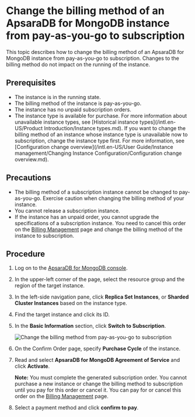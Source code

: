 # Change the billing method of an ApsaraDB for MongoDB instance from pay-as-you-go to subscription

This topic describes how to change the billing method of an ApsaraDB for MongoDB instance from pay-as-you-go to subscription. Changes to the billing method do not impact on the running of the instance.

## Prerequisites

-   The instance is in the running state.
-   The billing method of the instance is pay-as-you-go.
-   The instance has no unpaid subscription orders.
-   The instance type is available for purchase. For more information about unavailable instance types, see [Historical instance types](/intl.en-US/Product Introduction/Instance types.md). If you want to change the billing method of an instance whose instance type is unavailable now to subscription, change the instance type first. For more information, see [Configuration change overview](/intl.en-US/User Guide/Instance management/Changing Instance Configuration/Configuration change overview.md).

## Precautions

-   The billing method of a subscription instance cannot be changed to pay-as-you-go. Exercise caution when changing the billing method of your instance.
-   You cannot release a subscription instance.
-   If the instance has an unpaid order, you cannot upgrade the specifications of a subscription instance. You need to cancel this order on the [Billing Management](https://expense.console.aliyun.com/?&returnExpense=true#/order/list/) page and change the billing method of the instance to subscription.

## Procedure

1.  Log on to the [ApsaraDB for MongoDB console](https://mongodb.console.aliyun.com/).

2.  In the upper-left corner of the page, select the resource group and the region of the target instance.

3.  In the left-side navigation pane, click **Replica Set Instances**, or **Sharded Cluster Instances** based on the instance type.

4.  Find the target instance and click its ID.

5.  In the **Basic Information** section, click **Switch to Subscription**.

    ![Change the billing method from pay-as-you-go to subscription](https://static-aliyun-doc.oss-accelerate.aliyuncs.com/assets/img/en-US/7038862161/p240049.png)

6.  On the Confirm Order page, specify **Purchase Cycle** of the instance.

7.  Read and select **ApsaraDB for MongoDB Agreement of Service** and click **Activate**.

    **Note:** You must complete the generated subscription order. You cannot purchase a new instance or change the billing method to subscription until you pay for this order or cancel it. You can pay for or cancel this order on the [Billing Management](https://expense.console.aliyun.com/#/order/list/) page.

8.  Select a payment method and click **confirm to pay**.


